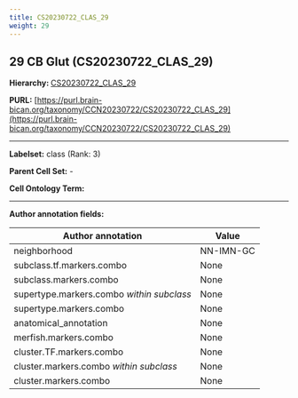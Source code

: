 ```yaml
---
title: CS20230722_CLAS_29
weight: 29
---
```

## 29 CB Glut (CS20230722_CLAS_29)
<b>Hierarchy: </b>
[CS20230722_CLAS_29](../CS20230722_CLAS_29)

**PURL:** [https://purl.brain-bican.org/taxonomy/CCN20230722/CS20230722_CLAS_29](https://purl.brain-bican.org/taxonomy/CCN20230722/CS20230722_CLAS_29)

---


**Labelset:** class (Rank: 3)

**Parent Cell Set:** -



**Cell Ontology Term:** 

[MARKER GENES.]: #


---

[TRANSFERRED ANNOTATIONS.]: #


[AUTHOR ANNOTATION FIELDS.]: #


**Author annotation fields:**

| Author annotation | Value |
|-------------------|-------|
|neighborhood|NN-IMN-GC|
|subclass.tf.markers.combo|None|
|subclass.markers.combo|None|
|supertype.markers.combo _within subclass_|None|
|supertype.markers.combo|None|
|anatomical_annotation|None|
|merfish.markers.combo|None|
|cluster.TF.markers.combo|None|
|cluster.markers.combo _within subclass_|None|
|cluster.markers.combo|None|
